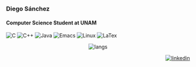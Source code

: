 ### Diego Sánchez
#### Computer Science Student at UNAM

![C](https://img.shields.io/badge/-%20C?style=flat&logo=C&label=C&labelColor=%232D2D2D&color=%232D2D2D)
![C++](https://img.shields.io/badge/-%20C%2B%2B?style=flat&logo=C%2B%2B&logoColor=white&label=C%2B%2B&labelColor=%232d2d2d&color=%232D2D2D)
![Java](https://img.shields.io/badge/-%20C%2B%2B?style=flat&logo=openjdk&logoColor=white&label=Java&labelColor=%232d2d2d&color=%232D2D2D)
![Emacs](https://img.shields.io/badge/-%20emacs?style=flat&logo=gnuemacs&logoColor=white&label=Emacs&labelColor=%232d2d2d&color=%232D2D2D)
![Linux](https://img.shields.io/badge/Linux-informational?style=flat&logo=linux&logoColor=white&labelColor=%232d2d2d)
![LaTex](https://img.shields.io/badge/-%20LaTex%20-%20LaTex?style=flat&logo=latex&color=%232d2d2d)

<p align="center">
 <img src="https://github-readme-stats.vercel.app/api/top-langs/?username=diego-ssc&hide=html&show_icons=true&theme=transparent" alt="langs"/></a> 
</p>  

<p align="right">
  <a href="https://www.linkedin.com/in/diego-ssc/" target="blank"><img src="https://img.shields.io/badge/LinkedIn-0077B5?style=for-the-badge&logo=linkedin&logoColor=white" alt="linkedin"/></a> 
</p>  



<!--
**diego-ssc/diego-ssc** is a ✨ _special_ ✨ repository because its `README.md` (this file) appears on your GitHub profile.

Here are some ideas to get you started:

- 🔭 I’m currently working on ...
- 🌱 I’m currently learning ...
- 👯 I’m looking to collaborate on ...
- 🤔 I’m looking for help with ...
- 💬 Ask me about ...
- 📫 How to reach me: ...
- 😄 Pronouns: ...
- ⚡ Fun fact: ...
-->
